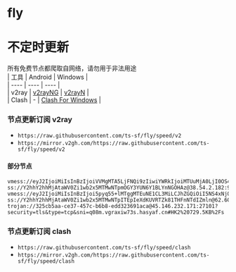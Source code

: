 # fly
# 不定时更新
所有免费节点都爬取自网络，请勿用于非法用途  
|  工具  | Android  | Windows  |  
|  ----  | ----   | ----  |  
| v2ray  | [v2rayNG](https://github.com/2dust/v2rayNG/releases) | [v2rayN](https://github.com/2dust/v2rayN/releases) |  
| Clash  | - | [Clash For Windows](https://github.com/2dust/clashN/releases) | 
  
### 节点更新订阅  v2ray
- `https://raw.githubusercontent.com/ts-sf/fly/speed/v2`  
- `https://mirror.v2gh.com/https://raw.githubusercontent.com/ts-sf/fly/speed/v2`  

#### 部分节点  
``` 
vmess://eyJ2IjoiMiIsInBzIjoiVVMgMTA5LjFNQi9zIiwiYWRkIjoiMTUuMjA0LjI0OS4wIiwicG9ydCI6IjQ4MTYwIiwiaWQiOiI1YjExM2MxMi00ZGQ0LTRiYjUtOWMwMS1jZmYwOTJiNTU5ZTMiLCJhaWQiOiIwIiwic2N5IjoiYXV0byIsIm5ldCI6InRjcCIsInR5cGUiOiIiLCJob3N0IjoiIiwicGF0aCI6IiIsInRscyI6IiIsInNuaSI6IiIsInRlc3RfbmFtZSI6IlVTIn0=
ss://Y2hhY2hhMjAtaWV0Zi1wb2x5MTMwNTpmOGY3YUN6Y1BLYnNGOHAz@38.54.2.182:990#%E6%9C%AA%E7%9F%A513%2068.9KB%2Fs
vmess://eyJ2IjoiMiIsInBzIjoi5pyq55+lMTggMTEuNE1CL3MiLCJhZGQiOiI5NS4xNjQuMzguNiIsInBvcnQiOiIyMTkzOCIsImlkIjoiNTgzYmViZWYtM2UwYi00Yzg1LWJhODAtMzllMDdjZTM1YWQ5IiwiYWlkIjoiMCIsInNjeSI6ImF1dG8iLCJuZXQiOiJ0Y3AiLCJ0eXBlIjoiIiwiaG9zdCI6IiIsInBhdGgiOiIiLCJ0bHMiOiIiLCJzbmkiOiIiLCJ0ZXN0X25hbWUiOiIxOCJ9
ss://Y2hhY2hhMjAtaWV0Zi1wb2x5MTMwNTpITEpIeXdKUVRTZk81THFnNTdIZmln@62.60.233.240:55548#%E6%9C%AA%E7%9F%A519%20618.2KB%2Fs
trojan://325cb5aa-ce37-457c-b6b8-edd323691aca@45.146.232.171:27101?security=tls&type=tcp&sni=q08m.vgraxiw73s.hasyaf.cn#HK2%20729.5KB%2Fs
```
### 节点更新订阅  clash
- `https://raw.githubusercontent.com/ts-sf/fly/speed/clash`  
- `https://mirror.v2gh.com/https://raw.githubusercontent.com/ts-sf/fly/speed/clash`  


